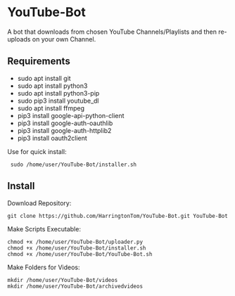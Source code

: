 # YouTube-Bot
A bot that downloads from chosen YouTube Channels/Playlists and then re-uploads on your own Channel. 

Requirements
------------
- sudo apt install git
- sudo apt install python3
- sudo apt install python3-pip
- sudo pip3 install youtube_dl
- sudo apt install ffmpeg
- pip3 install google-api-python-client
- pip3 install google-auth-oauthlib 
- pip3 install google-auth-httplib2
- pip3 install oauth2client

Use for quick install: 
  
     sudo /home/user/YouTube-Bot/installer.sh

Install
------------
Download Repository:

    git clone https://github.com/HarringtonTom/YouTube-Bot.git YouTube-Bot

Make Scripts Executable: 

    chmod +x /home/user/YouTube-Bot/uploader.py
    chmod +x /home/user/YouTube-Bot/installer.sh
    chmod +x /home/user/YouTube-Bot/YouTube-Bot.sh

Make Folders for Videos: 

    mkdir /home/user/YouTube-Bot/videos
    mkdir /home/user/YouTube-Bot/archivedvideos
